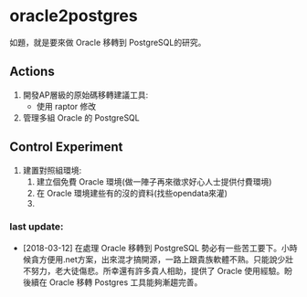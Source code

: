 # oracle2postgres

如題，就是要來做 Oracle 移轉到 PostgreSQL的研究。

## Actions
1. 開發AP層級的原始碼移轉建議工具: 
    * 使用 raptor 修改
2. 管理多組 Oracle 的 PostgreSQL


## Control Experiment
1. 建置對照組環境:
    1. 建立個免費 Oracle 環境(做一陣子再來徵求好心人士提供付費環境)
    2. 在 Oracle 環境建些有的沒的資料(找些opendata來灌)
    3. 


    
### last update: 
* [2018-03-12] 在處理 Oracle 移轉到 PostgreSQL 勢必有一些苦工要下。小時候貪方便用.net方案，出來混才搞開源，一路上跟貴族軟體不熟。只能說少壯不努力，老大徒傷悲。所幸還有許多貴人相助，提供了 Oracle 使用經驗。盼後續在 Oracle 移轉 Postgres 工具能夠漸趨完善。
